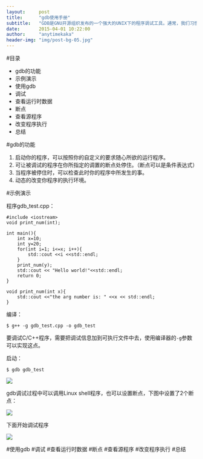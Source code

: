 ```yaml
---
layout:     post
title:      "gdb使用手册"
subtitle:   "GDB是GNU开源组织发布的一个强大的UNIX下的程序调试工具。通常，我们习惯于使用图形界面的集成开发工具，像VC、Eclipse等IDE的调试，但如果你是在UNIX平台下做软件，你会发现GDB这个调试工具有比VC、Eclipse的图形化调试器更强大的功能。"
date:       2015-04-01 10:22:00
author:     "anytimekaka"
header-img: "img/post-bg-05.jpg"
---
```


#目录

* gdb的功能
* 示例演示
* 使用gdb
* 调试
* 查看运行时数据
* 断点
* 查看源程序
* 改变程序执行
* 总结

#gdb的功能

1. 启动你的程序，可以按照你的自定义的要求随心所欲的运行程序。 
2. 可让被调试的程序在你所指定的调置的断点处停住。（断点可以是条件表达式） 
3. 当程序被停住时，可以检查此时你的程序中所发生的事。 
4. 动态的改变你程序的执行环境。 

#示例演示

程序gdb_test.cpp：

	#include <iostream>
	void print_num(int);

	int main(){
        int x=10;
        int y=20;
        for(int i=1; i<=x; i++){
        	std::cout <<i <<std::endl;
        }
        print_num(y);
        std::cout << "Hello world!"<<std::endl;
        return 0;
	}

	void print_num(int x){
        std::cout <<"the arg number is: " <<x << std::endl;
	}

编译：

	$ g++ -g gdb_test.cpp -o gdb_test

要调试C/C++程序，需要把调试信息加到可执行文件中去，使用编译器的`-g`参数可以实现这点。

启动：

	$ gdb gdb_test

<img src="http://anytimekaka.github.io/img/postimg/20150401104746.png"/>

gdb调试过程中可以调用Linux shell程序，也可以设置断点，下图中设置了2个断点：

<img src="http://anytimekaka.github.io/img/postimg/20150401110302.png"/>

下面开始调试程序

<img src="http://anytimekaka.github.io/img/postimg/20150401110952.png"/>

#使用gdb
#调试
#查看运行时数据
#断点
#查看源程序
#改变程序执行
#总结